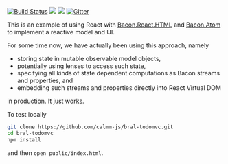 [![Build Status](https://travis-ci.org/calmm-js/bral-todomvc.svg?branch=master)](https://travis-ci.org/calmm-js/bral-todomvc) [![](https://david-dm.org/calmm-js/bral-todomvc.svg)](https://david-dm.org/calmm-js/bral-todomvc) [![](https://david-dm.org/calmm-js/bral-todomvc/dev-status.svg)](https://david-dm.org/calmm-js/bral-todomvc#info=devDependencies) [![Gitter](https://img.shields.io/gitter/room/calmm-js/chat.js.svg?style=flat-square)](https://gitter.im/calmm-js)

This is an example of using React with
[Bacon.React.HTML](https://github.com/calmm-js/bacon.react.html) and
[Bacon.Atom](https://github.com/calmm-js/bacon.atom) to implement a reactive
model and UI.

For some time now, we have actually been using this approach, namely

* storing state in mutable observable model objects,
* potentially using lenses to access such state,
* specifying all kinds of state dependent computations as Bacon streams and
  properties, and
* embedding such streams and properties directly into React Virtual DOM

in production.  It just works.

To test locally

```bash
git clone https://github.com/calmm-js/bral-todomvc.git
cd bral-todomvc
npm install
```

and then `open public/index.html`.
